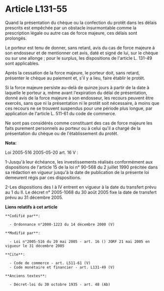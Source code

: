 # Article L131-55

Quand la présentation du chèque ou la confection du protêt dans les délais prescrits est empêchée par un obstacle
insurmontable comme la prescription légale ou autre cas de force majeure, ces délais sont prolongés. 

Le porteur est tenu de donner, sans retard, avis du cas de force majeure à son endosseur et de mentionner cet avis, daté et
signé de lui, sur le chèque ou sur une allonge ; pour le surplus, les dispositions de l'article L. 131-49 sont applicables. 

Après la cessation de la force majeure, le porteur doit, sans retard, présenter le chèque au paiement et, s'il y a lieu,
faire établir le protêt. 

Si la force majeure persiste au-delà de quinze jours à partir de la date à laquelle le porteur a, même avant l'expiration du
délai de présentation, donné avis de la force majeure à son endosseur, les recours peuvent être exercés, sans que ni la
présentation ni le protêt soit nécessaire, à moins que ces recours ne se trouvent suspendus pour une période plus longue, par
application de l'article L. 511-61 du code de commerce. 

Ne sont pas considérés comme constituant des cas de force majeure les faits purement personnels au porteur ou à celui qu'il a
chargé de la présentation du chèque ou de l'établissement du protêt.

**Nota:**

Loi 2005-516 2005-05-20 art. 16 V : 

1-Jusqu'à leur échéance, les investissements réalisés conformément aux dispositions de l'article 15 de la loi n° 90-568 du 2
juillet 1990 précitée dans sa rédaction en vigueur jusqu'à la date de publication de la présente loi demeurent régis par ces
dispositions. 

2-Les dispositions des I à IV entrent en vigueur à la date du transfert prévu au 1 du II. Le décret n° 2005-1068 du 30 août
2005 fixe la date de transfert prévu au 31 décembre 2005.

**Liens relatifs à cet article**

	**Codifié par**:

	  - Ordonnance n°2000-1223 du 14 décembre 2000 (V)

	**Modifié par**:

	  - Loi n°2005-516 du 20 mai 2005 - art. 16 () JORF 21 mai 2005 en vigueur le 31 décembre 2005

	**Cite**:

	  - Code de commerce - art. L511-61 (V)
	  - Code monétaire et financier - art. L131-49 (V)

	**Anciens textes**:

	  - Décret-loi du 30 octobre 1935 - art. 48 (Ab)

